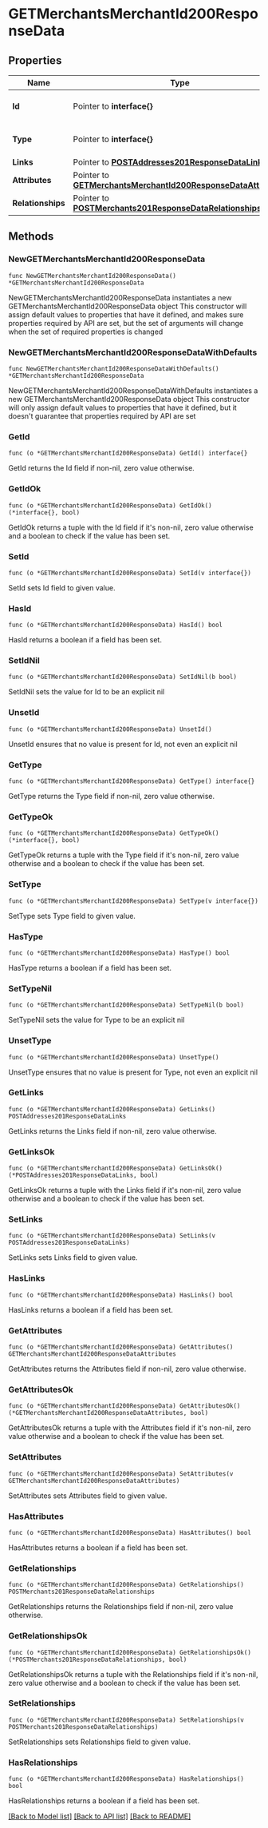 # GETMerchantsMerchantId200ResponseData

## Properties

Name | Type | Description | Notes
------------ | ------------- | ------------- | -------------
**Id** | Pointer to **interface{}** | The resource&#39;s id | [optional] 
**Type** | Pointer to **interface{}** | The resource&#39;s type | [optional] 
**Links** | Pointer to [**POSTAddresses201ResponseDataLinks**](POSTAddresses201ResponseDataLinks.md) |  | [optional] 
**Attributes** | Pointer to [**GETMerchantsMerchantId200ResponseDataAttributes**](GETMerchantsMerchantId200ResponseDataAttributes.md) |  | [optional] 
**Relationships** | Pointer to [**POSTMerchants201ResponseDataRelationships**](POSTMerchants201ResponseDataRelationships.md) |  | [optional] 

## Methods

### NewGETMerchantsMerchantId200ResponseData

`func NewGETMerchantsMerchantId200ResponseData() *GETMerchantsMerchantId200ResponseData`

NewGETMerchantsMerchantId200ResponseData instantiates a new GETMerchantsMerchantId200ResponseData object
This constructor will assign default values to properties that have it defined,
and makes sure properties required by API are set, but the set of arguments
will change when the set of required properties is changed

### NewGETMerchantsMerchantId200ResponseDataWithDefaults

`func NewGETMerchantsMerchantId200ResponseDataWithDefaults() *GETMerchantsMerchantId200ResponseData`

NewGETMerchantsMerchantId200ResponseDataWithDefaults instantiates a new GETMerchantsMerchantId200ResponseData object
This constructor will only assign default values to properties that have it defined,
but it doesn't guarantee that properties required by API are set

### GetId

`func (o *GETMerchantsMerchantId200ResponseData) GetId() interface{}`

GetId returns the Id field if non-nil, zero value otherwise.

### GetIdOk

`func (o *GETMerchantsMerchantId200ResponseData) GetIdOk() (*interface{}, bool)`

GetIdOk returns a tuple with the Id field if it's non-nil, zero value otherwise
and a boolean to check if the value has been set.

### SetId

`func (o *GETMerchantsMerchantId200ResponseData) SetId(v interface{})`

SetId sets Id field to given value.

### HasId

`func (o *GETMerchantsMerchantId200ResponseData) HasId() bool`

HasId returns a boolean if a field has been set.

### SetIdNil

`func (o *GETMerchantsMerchantId200ResponseData) SetIdNil(b bool)`

 SetIdNil sets the value for Id to be an explicit nil

### UnsetId
`func (o *GETMerchantsMerchantId200ResponseData) UnsetId()`

UnsetId ensures that no value is present for Id, not even an explicit nil
### GetType

`func (o *GETMerchantsMerchantId200ResponseData) GetType() interface{}`

GetType returns the Type field if non-nil, zero value otherwise.

### GetTypeOk

`func (o *GETMerchantsMerchantId200ResponseData) GetTypeOk() (*interface{}, bool)`

GetTypeOk returns a tuple with the Type field if it's non-nil, zero value otherwise
and a boolean to check if the value has been set.

### SetType

`func (o *GETMerchantsMerchantId200ResponseData) SetType(v interface{})`

SetType sets Type field to given value.

### HasType

`func (o *GETMerchantsMerchantId200ResponseData) HasType() bool`

HasType returns a boolean if a field has been set.

### SetTypeNil

`func (o *GETMerchantsMerchantId200ResponseData) SetTypeNil(b bool)`

 SetTypeNil sets the value for Type to be an explicit nil

### UnsetType
`func (o *GETMerchantsMerchantId200ResponseData) UnsetType()`

UnsetType ensures that no value is present for Type, not even an explicit nil
### GetLinks

`func (o *GETMerchantsMerchantId200ResponseData) GetLinks() POSTAddresses201ResponseDataLinks`

GetLinks returns the Links field if non-nil, zero value otherwise.

### GetLinksOk

`func (o *GETMerchantsMerchantId200ResponseData) GetLinksOk() (*POSTAddresses201ResponseDataLinks, bool)`

GetLinksOk returns a tuple with the Links field if it's non-nil, zero value otherwise
and a boolean to check if the value has been set.

### SetLinks

`func (o *GETMerchantsMerchantId200ResponseData) SetLinks(v POSTAddresses201ResponseDataLinks)`

SetLinks sets Links field to given value.

### HasLinks

`func (o *GETMerchantsMerchantId200ResponseData) HasLinks() bool`

HasLinks returns a boolean if a field has been set.

### GetAttributes

`func (o *GETMerchantsMerchantId200ResponseData) GetAttributes() GETMerchantsMerchantId200ResponseDataAttributes`

GetAttributes returns the Attributes field if non-nil, zero value otherwise.

### GetAttributesOk

`func (o *GETMerchantsMerchantId200ResponseData) GetAttributesOk() (*GETMerchantsMerchantId200ResponseDataAttributes, bool)`

GetAttributesOk returns a tuple with the Attributes field if it's non-nil, zero value otherwise
and a boolean to check if the value has been set.

### SetAttributes

`func (o *GETMerchantsMerchantId200ResponseData) SetAttributes(v GETMerchantsMerchantId200ResponseDataAttributes)`

SetAttributes sets Attributes field to given value.

### HasAttributes

`func (o *GETMerchantsMerchantId200ResponseData) HasAttributes() bool`

HasAttributes returns a boolean if a field has been set.

### GetRelationships

`func (o *GETMerchantsMerchantId200ResponseData) GetRelationships() POSTMerchants201ResponseDataRelationships`

GetRelationships returns the Relationships field if non-nil, zero value otherwise.

### GetRelationshipsOk

`func (o *GETMerchantsMerchantId200ResponseData) GetRelationshipsOk() (*POSTMerchants201ResponseDataRelationships, bool)`

GetRelationshipsOk returns a tuple with the Relationships field if it's non-nil, zero value otherwise
and a boolean to check if the value has been set.

### SetRelationships

`func (o *GETMerchantsMerchantId200ResponseData) SetRelationships(v POSTMerchants201ResponseDataRelationships)`

SetRelationships sets Relationships field to given value.

### HasRelationships

`func (o *GETMerchantsMerchantId200ResponseData) HasRelationships() bool`

HasRelationships returns a boolean if a field has been set.


[[Back to Model list]](../README.md#documentation-for-models) [[Back to API list]](../README.md#documentation-for-api-endpoints) [[Back to README]](../README.md)


